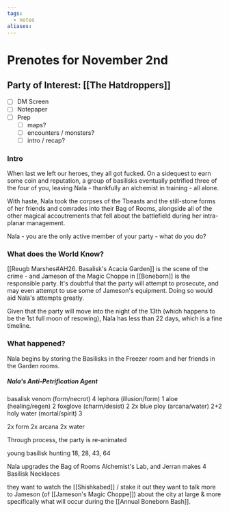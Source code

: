 ```yaml
---
tags:
  - notes
aliases:
---
```


# Prenotes for November 2nd
## Party of Interest: [[The Hatdroppers]]
- [ ] DM Screen
- [ ] Notepaper
- [ ] Prep
	- [ ] maps?
	- [ ] encounters / monsters?
	- [ ] intro / recap?

### Intro
When last we left our heroes, they all got fucked. On a sidequest to earn some coin and reputation, a group of basilisks eventually petrified three of the four of you, leaving Nala - thankfully an alchemist in training - all alone. 

With haste, Nala took the corpses of the Tbeasts and the still-stone forms of her friends and comrades into their Bag of Rooms, alongside all of the other magical accoutrements that fell about the battlefield during her intra-planar management.

Nala - you are the only active member of your party - what do you do?

### What does the World Know?

[[Reugb Marshes#AH26. Basalisk's Acacia Garden]] is the scene of the crime - and Jameson of the Magic Choppe in [[Boneborn]] is the responsible party. It's doubtful that the party will attempt to prosecute, and may even attempt to use some of Jameson's equipment. Doing so would aid Nala's attempts greatly.

Given that the party will move into the night of the 13th (which happens to be the 1st full moon of resowing), Nala has less than 22 days, which is a fine timeline.

### What happened?

Nala begins by storing the Basilisks in the Freezer room and her friends in the Garden rooms. 

##### Nala's Anti-Petrification Agent
basalisk venom (form/necrot) 4
lephora (illusion/form) 1
aloe (healing/regen) 2
foxglove (charm/desist) 2
2x blue ploy (arcana/water) 2+2
holy water (mortal/spirit) 3

2x form
2x arcana
2x water

Through process, the party is re-animated

young basilisk hunting
18, 28, 43, 64

Nala upgrades the Bag of Rooms Alchemist's Lab, and Jerran makes 4 Basilisk Necklaces

they want to watch the [[Shishkabed]] / stake it out
they want to talk more to Jameson (of [[Jameson's Magic Choppe]]) about the city at large & more specifically what will occur during the [[Annual Boneborn Bash]].